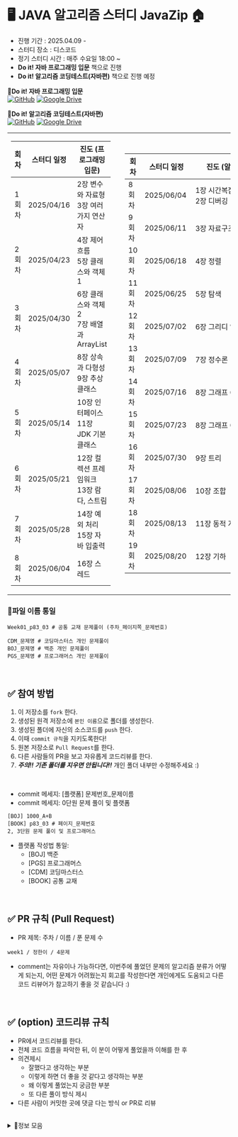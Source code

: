 
# 🖥️ JAVA 알고리즘 스터디 JavaZip 🏠
- 진행 기간 : 2025.04.09 - 
- 스터디 장소 : 디스코드
- 정기 스터디 시간 : 매주 수요일 18:00 ~ 
- **Do it! 자바 프로그래밍 입문** 책으로 진행
- **Do it! 알고리즘 코딩테스트(자바편)** 책으로 진행 예정

📗**Do it! 자바 프로그래밍 입문**<br>
[![GitHub](https://img.shields.io/badge/GitHub-자바_예제_저장소-blue?logo=github)](https://github.com/easyspubjava/JavaSecondEdition)
[![Google Drive](https://img.shields.io/badge/Google_Drive-자바_정답_저장소-brightgreen?logo=google-drive)](https://drive.google.com/drive/u/0/folders/1f1m74UvC2tQ47hLFwAemjt4MBkEQNI7A)

📘**Do it! 알고리즘 코딩테스트(자바편)**<br>
[![GitHub](https://img.shields.io/badge/GitHub-자바_정답_저장소-blue?logo=github)](https://github.com/doitcodingtest/java)
[![Google Drive](https://img.shields.io/badge/Google_Drive-자바_정답_저장소(zip)-brightgreen?logo=google-drive)](https://drive.google.com/file/d/1x5Y1zxl41mUQpq0V7sK4yve2QHqyTje_/view)


<table>
<tr>
<td>

<!-- 📅 왼쪽 표  -->
<table>
<thead>
<tr>
  <th style="width: 20px;">회차</th>
  <th style="width: 100px;">스터디 일정</th>
  <th style="width: 300px;">진도 (프로그래밍 입문)</th>
</tr>
</thead>
<tbody>
<tr><td>1회차</td><td>2025/04/16</td><td>2장 변수와 자료형<br>3장 여러 가지 연산자</td></tr>
<tr><td>2회차</td><td>2025/04/23</td><td>4장 제어 흐름<br>5장 클래스와 객체 1</td></tr>
<tr><td>3회차</td><td>2025/04/30</td><td>6장 클래스와 객체 2<br>7장 배열과 ArrayList</td></tr>
<tr><td>4회차</td><td>2025/05/07</td><td>8장 상속과 다형성<br>9장 추상 클래스</td></tr>
<tr><td>5회차</td><td>2025/05/14</td><td>10장 인터페이스<br>11장 JDK 기본 클래스</td></tr>
<tr><td>6회차</td><td>2025/05/21</td><td>12장 컬렉션 프레임워크<br>13장 람다, 스트림</td></tr>
<tr><td>7회차</td><td>2025/05/28</td><td>14장 예외 처리<br>15장 자바 입출력</td></tr>
<tr><td>8회차</td><td>2025/06/04</td><td>16장 스레드</td></tr>
</tbody>
</table>

</td>
<td style="width: 50px;"></td>

<td>

<!-- 📅 오른쪽 표 -->
<table style="width: 400px; table-layout: fixed;">
<thead>
<tr>
  <th style="width: 20px;">회차</th>
  <th style="width: 100px;">스터디 일정</th>
  <th style="width: 300px;">진도 (알고리즘 코딩테스트)</th>
</tr>
</thead>
<tbody>
<tr><td> 8회차</td><td>2025/06/04</td><td>1장 시간복잡도<br>2장 디버깅</td></tr>
<tr><td> 9회차</td><td>2025/06/11</td><td>3장 자료구조</td></tr>
<tr><td>10회차</td><td>2025/06/18</td><td>4장 정렬</td></tr>
<tr><td>11회차</td><td>2025/06/25</td><td>5장 탐색</td></tr>
<tr><td>12회차</td><td>2025/07/02</td><td>6장 그리디 알고리즘</td></tr>
<tr><td>13회차</td><td>2025/07/09</td><td>7장 정수론</td></tr>
<tr><td>14회차</td><td>2025/07/16</td><td>8장 그래프 08-4</td></tr>
<tr><td>15회차</td><td>2025/07/23</td><td>8장 그래프 08-7</td></tr>
<tr><td>16회차</td><td>2025/07/30</td><td>9장 트리</td></tr>
<tr><td>17회차</td><td>2025/08/06</td><td>10장 조합</td></tr>
<tr><td>18회차</td><td>2025/08/13</td><td>11장 동적 계획법</td></tr>
<tr><td>19회차</td><td>2025/08/20</td><td>12장 기하</td></tr>
</tbody>
</table>

</td>
</tr>
</table>




### 📌파일 이름 통일
```
Week01_p83_03 # 공통 교재 문제풀이 (주차_페이지쪽_문제번호)

CDM_문제명 # 코딩마스터스 개인 문제풀이
BOJ_문제명 # 백준 개인 문제풀이
PGS_문제명 # 프로그래머스 개인 문제풀이
```
<br/>


## ✅ 참여 방법
1. 이 저장소를 `fork` 한다.
2. 생성된 원격 저장소에 `본인 이름`으로 폴더를 생성한다.
3. 생성된 폴더에 자신의 소스코드를 `push` 한다.
4. 이때 `commit 규칙`을 지키도록한다!
5. 원본 저장소로 `Pull Request`를 한다.
6. 다른 사람들의 PR을 보고 자유롭게 코드리뷰를 한다.
7. ***주의!! 기존 폴더를 지우면 안됩니다!!*** 개인 폴더 내부만 수정해주세요 :)

<br/>

 
- commit 메세지: [플랫폼] 문제번호_문제이름
- commit 메세지: 0단원 문제 풀이 및 플랫폼

```
[BOJ] 1000_A+B
[BOOK] p83_03 # 페이지_문제번호
2, 3단원 문제 풀이 및 프로그래머스
```
- 플랫폼 작성법 통일:
  - [BOJ] 백준
  - [PGS] 프로그래머스
  - [CDM] 코딩마스터스
  - [BOOK] 공통 교재

<br/>

## ✅ PR 규칙 (Pull Request)
- PR 제목: 주차 / 이름 / 푼 문제 수

```
week1 / 정한이 / 4문제
```
- comment는 자유이나 가능하다면, 이번주에 풀었던 문제의 알고리즘 분류가 어떻게 되는지,
어떤 문제가 어려웠는지 회고를 작성한다면 개인에게도 도움되고 다른 코드 리뷰어가 참고하기 좋을 것 같습니다 :)

<br/>

## ✅ (option) 코드리뷰 규칙
- PR에서 코드리뷰를 한다.
- 전체 코드 흐름을 파악한 뒤, 이 분이 어떻게 풀었을까 이해를 한 후
- 의견제시
  - 잘했다고 생각하는 부분
  - 이렇게 하면 더 좋을 것 같다고 생각하는 부분
  - 왜 이렇게 풀었는지 궁금한 부분
  - 또 다른 풀이 방식 제시
- 다른 사람이 커밋한 곳에 댓글 다는 방식 or PR로 리뷰

<br/>

<details><summary>👊정보 모음
</summary>


<details><summary> 문제 풀이 관련
</summary>

- 백준 : [https://www.acmicpc.net/](https://www.acmicpc.net/)
 - [solved.ac](http://solved.ac/) : [https://solved.ac/](https://solved.ac/)
- 프로그래머스 : [https://programmers.co.kr/](https://programmers.co.kr/)
- SWEA : [https://swexpertacademy.com/](https://swexpertacademy.com/)

</details>


<details><summary> 알고리즘 문제 풀이
</summary>


</details>


<details><summary> 코테 준비
</summary>


</details>


</details>
